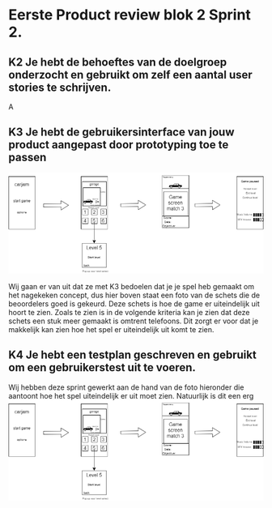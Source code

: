 # Eerste Product review blok 2 Sprint 2.

## K2 Je hebt de behoeftes van de doelgroep onderzocht en gebruikt om zelf een aantal user stories te schrijven. 
A
## K3 Je hebt de gebruikersinterface van jouw product aangepast door prototyping toe te passen 
<img alt="sketch of our game" src="./../images/DrawingPrototypeGame.png" width = 600> </br>

Wij gaan er van uit dat ze met K3 bedoelen dat je je spel heb gemaakt om het nagekeken concept, dus hier boven staat een foto van de schets die de beoordelers goed is gekeurd. Deze schets is hoe de game er uiteindelijk uit hoort te zien. Zoals te zien is in de volgende kriteria kan je zien dat deze schets een stuk meer gemaakt is omtrent telefoons. Dit zorgt er voor dat je makkelijk kan zien hoe het spel er uiteindelijk uit komt te zien.
## K4 Je hebt een testplan geschreven en gebruikt om een gebruikerstest uit te voeren.
Wij hebben deze sprint gewerkt aan de hand van de foto hieronder die aantoont hoe het spel uiteindelijk er uit moet zien. Natuurlijk is dit een erg
![Image game tekening op papier:](DrawingPrototypeGame.png)</br>